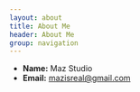 ```yaml
---
layout: about
title: About Me
header: About Me
group: navigation
---
```

 * **Name:** Maz Studio
 * **Email:** [mazisreal@gmail.com](mailto:mazisreal@gmail.com)